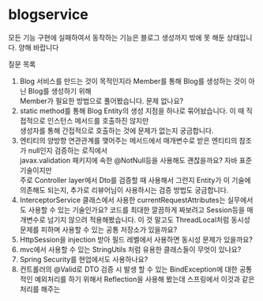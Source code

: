 # blogservice

모든 기능 구현에 실패하여서 동작하는 기능은 블로그 생성까지 밖에 못 해둔 상태입니다. 양해 바랍니다

질문 목록
1. Blog 서비스를 만드는 것이 목적인지라 Member를 통해 Blog를 생성하는 것이 아닌 Blog를 생성하기 위해   
Member가 필요한 방법으로 풀어봤습니다. 문제 없나요?
2. static method를 통해 Blog Entity의 생성 지점을 하나로 묶어놨습니다. 이 때 직접적으로 인스턴스 메서드를 호출하진 않지만   
생성자를 통해 간접적으로 호출하는 것에 문제가 없는지 궁금합니다.
3. 엔티티의 양방향 연관관계를 맺어주는 메서드에서 매개변수로 받은 엔티티의 참조가 null인지 검증하는 로직에서   
javax.validation 패키지에 속한 @NotNull등을 사용해도 괜찮을까요? 자바 표준 기술이지만    
주로 Controller layer에서 Dto를 검증할 때 사용해서 그런지 Entity가 이 기술에 의존해도 되는지, 추가로 리뷰어님이 사용하시는 검증 방법도 궁금합니다.
4. InterceptorService 클래스에서 사용한 currentRequestAttributes는 실무에서도 사용할 수 있는 기술인가요? 코드를 최대한 깔끔하게 짜보려고 Session등을 매개변수로 넘기지 않으려 적용해봤습니다. 이 것 말고도 ThreadLocal처럼 동시성 문제를 피하며 사용할 수 있는 공통 저장소가 있을까요?
5. HttpSession을 injection 받아 필드 레벨에서 사용하면 동시성 문제가 있을까요?
6. mvc에서 사용할 수 있는  StringUtils 처럼 유용한 클래스들이 무엇이 있나요?
7. Spring Security를 현업에서도 사용하나요?
8. 컨트롤러의 @Valid로 DTO 검증 시 발생 할 수 있는 BindException에 대한 공통적인 예외처리를 하기 위해서 Reflection을 사용해 봤는데 스프링에서 이것과 같은 처리를 해주는 
